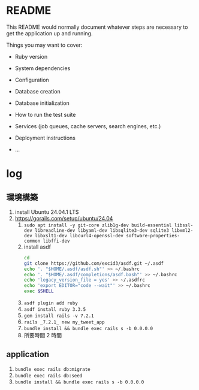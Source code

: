 # README

This README would normally document whatever steps are necessary to get the
application up and running.

Things you may want to cover:

- Ruby version

- System dependencies

- Configuration

- Database creation

- Database initialization

- How to run the test suite

- Services (job queues, cache servers, search engines, etc.)

- Deployment instructions

- ...

# log

## 環境構築

1. install Ubuntu 24.04.1 LTS
1. https://gorails.com/setup/ubuntu/24.04
   1. `sudo apt install -y git-core zlib1g-dev build-essential libssl-dev libreadline-dev libyaml-dev libsqlite3-dev sqlite3 libxml2-dev libxslt1-dev libcurl4-openssl-dev software-properties-common libffi-dev`
   1. install asdf
      ```sh
      cd
      git clone https://github.com/excid3/asdf.git ~/.asdf
      echo '. "$HOME/.asdf/asdf.sh"' >> ~/.bashrc
      echo '. "$HOME/.asdf/completions/asdf.bash"' >> ~/.bashrc
      echo 'legacy_version_file = yes' >> ~/.asdfrc
      echo 'export EDITOR="code --wait"' >> ~/.bashrc
      exec $SHELL
      ```
   1. `asdf plugin add ruby`
   1. `asdf install ruby 3.3.5`
   1. `gem install rails -v 7.2.1`
   1. `rails _7.2.1_ new my_tweet_app`
   1. `bundle install && bundle exec rails s -b 0.0.0.0`
   1. 所要時間 2 時間

## application

1. `bundle exec rails db:migrate`
1. `bundle exec rails db:seed`
1. `bundle install && bundle exec rails s -b 0.0.0.0`
